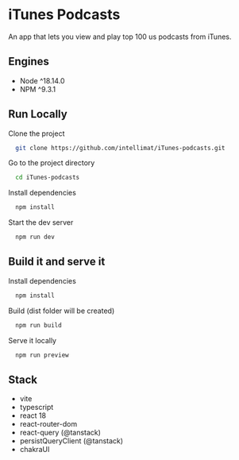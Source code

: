 # iTunes Podcasts

An app that lets you view and play top 100 us podcasts from iTunes.

## Engines

- Node ^18.14.0
- NPM ^9.3.1

## Run Locally

Clone the project

```bash
  git clone https://github.com/intellimat/iTunes-podcasts.git
```

Go to the project directory

```bash
  cd iTunes-podcasts
```

Install dependencies

```bash
  npm install
```

Start the dev server

```bash
  npm run dev
```

## Build it and serve it

Install dependencies

```bash
  npm install
```

Build (dist folder will be created)

```bash
  npm run build
```

Serve it locally

```bash
  npm run preview
```

## Stack

- vite
- typescript
- react 18
- react-router-dom
- react-query (@tanstack)
- persistQueryClient (@tanstack)
- chakraUI
